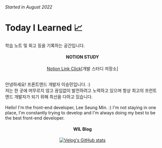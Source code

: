 ###### Started in August 2022

# **Today I Learned 📈**

학습 노트 및 회고 등을 기록하는 공간입니다.
<div align=center><h4>NOTION STUDY</h4>
<a href="https://charmed-cheddar-7a6.notion.site/SEUNG-MIN-STUDY-9c3ea915dfce4bf38b7059c180734764" target="_blank">Notion Link Click</a>[개발 스터디 저장소]
  </div>
<br/>

안녕하세요! 프론트엔드 개발자 이승민입니다. :)<br />
저는 한 곳에 머무르지 않고 끊임없이 발전하려고 노력하고 있으며 항상 최고의 프런트엔드 개발자가 되기 위해 최선을 다하고 있습니다.
<br /><br />
Hello! I'm the front-end developer, Lee Seung Min. :)
I'm not staying in one place, I'm constantly trying to develop and I'm always doing my best to be the best front-end developer.

<h4 align="center"> WIL Blog </h4>
<div align="center" style="text-align:center">
  
  [![Velog's GitHub stats](https://velog-readme-stats.vercel.app/api?name=tmdals3785)](https://velog.io/@tmdals3785)
  
</div>



